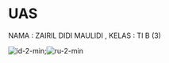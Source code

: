 # UAS
NAMA : ZAIRIL DIDI MAULIDI , KELAS : TI B (3)

![id-2-min](https://user-images.githubusercontent.com/95202068/149157236-7e5f673e-056c-47de-8ef7-8647a90ed109.gif);![ru-2-min](https://user-images.githubusercontent.com/95202068/149157315-13bde336-e6b3-4b03-aedc-420cd7cb8044.gif)



